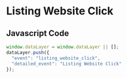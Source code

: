 # Listing Website Click

### 

## Javascript Code
```js
window.dataLayer = window.dataLayer || [];
dataLayer.push({
  "event": "listing_website_click",
  "detailed_event": "Listing Website Click"
});
```








